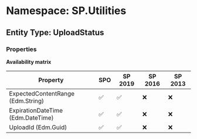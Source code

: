 # Namespace: SP.Utilities

## Entity Type: UploadStatus

### Properties

**Availability matrix**

Property | SPO | SP 2019 | SP 2016 | SP 2013
----------|-----|---------|---------|--------
ExpectedContentRange (Edm.String) | ✅ | ✅ | ❌ | ❌
ExpirationDateTime (Edm.DateTime) | ✅ | ✅ | ❌ | ❌
UploadId (Edm.Guid) | ✅ | ✅ | ❌ | ❌


